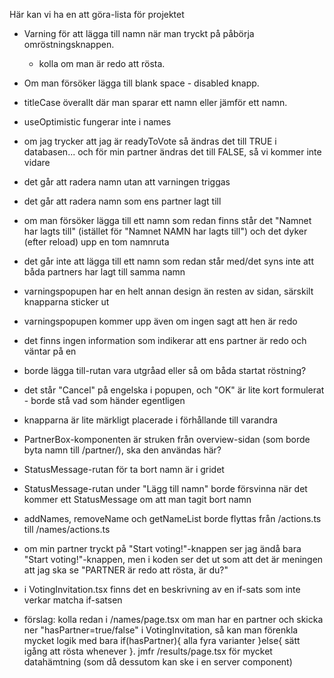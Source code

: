 Här kan vi ha en att göra-lista för projektet

- Varning för att lägga till namn när man tryckt på påbörja omröstningsknappen.

  - kolla om man är redo att rösta.

- Om man försöker lägga till blank space - disabled knapp.
- titleCase överallt där man sparar ett namn eller jämför ett namn.
- useOptimistic fungerar inte i names
- om jag trycker att jag är readyToVote så ändras det till TRUE i databasen... och för min partner ändras det till FALSE, så vi kommer inte vidare
- det går att radera namn utan att varningen triggas
- det går att radera namn som ens partner lagt till
- om man försöker lägga till ett namn som redan finns står det "Namnet har lagts till" (istället för "Namnet NAMN har lagts till") och det dyker (efter reload) upp en tom namnruta
- det går inte att lägga till ett namn som redan står med/det syns inte att båda partners har lagt till samma namn
- varningspopupen har en helt annan design än resten av sidan, särskilt knapparna sticker ut
- varningspopupen kommer upp även om ingen sagt att hen är redo
- det finns ingen information som indikerar att ens partner är redo och väntar på en
- borde lägga till-rutan vara utgråad eller så om båda startat röstning?
- det står "Cancel" på engelska i popupen, och "OK" är lite kort formulerat - borde stå vad som händer egentligen
- knapparna är lite märkligt placerade i förhållande till varandra
- PartnerBox-komponenten är struken från overview-sidan (som borde byta namn till /partner/), ska den användas här?
- StatusMessage-rutan för ta bort namn är i gridet
- StatusMessage-rutan under "Lägg till namn" borde försvinna när det kommer ett StatusMessage om att man tagit bort namn
- addNames, removeName och getNameList borde flyttas från /actions.ts till /names/actions.ts
- om min partner tryckt på "Start voting!"-knappen ser jag ändå bara "Start voting!"-knappen, men i koden ser det ut som att det är meningen att jag ska se "PARTNER är redo att rösta, är du?"
- i VotingInvitation.tsx finns det en beskrivning av en if-sats som inte verkar matcha if-satsen
- förslag: kolla redan i /names/page.tsx om man har en partner och skicka ner "hasPartner=true/false" i VotingInvitation, så kan man förenkla mycket logik med bara if(hasPartner){ alla fyra varianter }else{ sätt igång att rösta whenever }. jmfr /results/page.tsx för mycket datahämtning (som då dessutom kan ske i en server component)
